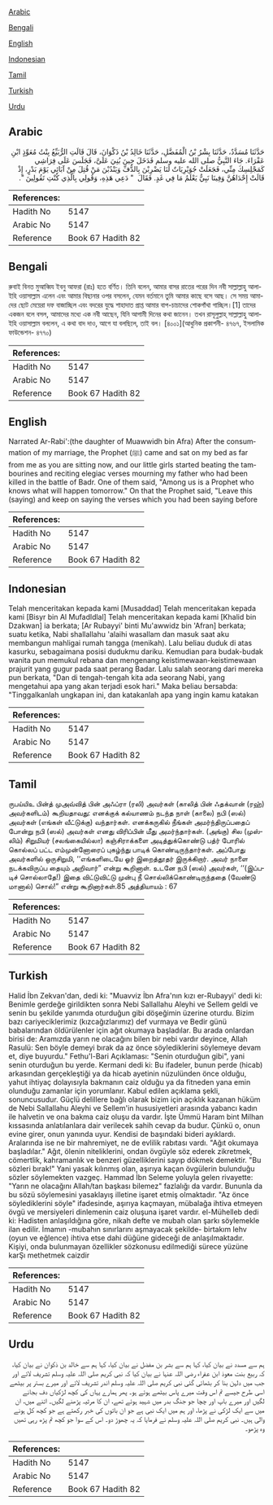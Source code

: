 [Arabic](#arabic)

[Bengali](#bengali)

[English](#english)

[Indonesian](#indonesian)

[Tamil](#tamil)

[Turkish](#turkish)

[Urdu](#urdu)

## Arabic


<div dir="rtl" lang="ar" style={{fontSize:'larger',backgroundColor:'#f8f9fa',padding:20}}>
حَدَّثَنَا مُسَدَّدٌ، حَدَّثَنَا بِشْرُ بْنُ الْمُفَضَّلِ، حَدَّثَنَا خَالِدُ بْنُ ذَكْوَانَ، قَالَ قَالَتِ الرُّبَيِّعُ بِنْتُ مُعَوِّذٍ ابْنِ عَفْرَاءَ‏.‏ جَاءَ النَّبِيُّ صلى الله عليه وسلم فَدَخَلَ حِينَ بُنِيَ عَلَىَّ، فَجَلَسَ عَلَى فِرَاشِي كَمَجْلِسِكَ مِنِّي، فَجَعَلَتْ جُوَيْرِيَاتٌ لَنَا يَضْرِبْنَ بِالدُّفِّ وَيَنْدُبْنَ مَنْ قُتِلَ مِنْ آبَائِي يَوْمَ بَدْرٍ، إِذْ قَالَتْ إِحْدَاهُنَّ وَفِينَا نَبِيٌّ يَعْلَمُ مَا فِي غَدٍ‏.‏ فَقَالَ ‏ "‏ دَعِي هَذِهِ، وَقُولِي بِالَّذِي كُنْتِ تَقُولِينَ ‏"‏‏.‏
</div>
<div style={{backgroundColor:'#f8f9fa',padding:20, marginBottom: 10}}><table> <thead> <tr> <th>References:</th> <th></th> </tr> </thead> <tbody><tr><td>Hadith No</td><td>5147</td></tr><tr><td>Arabic No</td><td>5147</td></tr><tr><td>Reference</td><td>Book 67 Hadith 82</td></tr></tbody></table></div>

## Bengali


<div dir="ltr" lang="bn" style={{fontSize:'larger',backgroundColor:'#f8f9fa',padding:20}}>
রুবাই বিনত মুআব্বিয ইবনু আফরা (রাঃ) হতে বর্ণিত। তিনি বলেন, আমার বাসর রাতের পরের দিন নবী সাল্লাল্লাহু আলাইহি ওয়াসাল্লাম এলেন এবং আমার বিছানার ওপর বসলেন, যেমন বর্তমানে তুমি আমার কাছে বসে আছ। সে সময় আমাদের ছোট মেয়েরা দফ বাজাচ্ছিল এবং বদরের যুদ্ধে শাহাদাত প্রাপ্ত আমার বাপ-চাচাদের শোকগাঁথা গাচ্ছিল।[1] তাদের একজন বলে বসল, আমাদের মধ্যে এক নবী আছেন, যিনি আগামী দিনের কথা জানেন। তখন রাসূলুল্লাহ্ সাল্লাল্লাহু আলাইহি ওয়াসাল্লাম বললেন, এ কথা বাদ দাও, আগে যা বলছিলে, তাই বল। [৪০০১](আধুনিক প্রকাশনী- ৪৭৬৭, ইসলামিক ফাউন্ডেশন- ৪৭৭০)
</div>
<div style={{backgroundColor:'#f8f9fa',padding:20, marginBottom: 10}}><table> <thead> <tr> <th>References:</th> <th></th> </tr> </thead> <tbody><tr><td>Hadith No</td><td>5147</td></tr><tr><td>Arabic No</td><td>5147</td></tr><tr><td>Reference</td><td>Book 67 Hadith 82</td></tr></tbody></table></div>

## English


<div dir="ltr" lang="en" style={{fontSize:'larger',backgroundColor:'#f8f9fa',padding:20}}>
Narrated Ar-Rabi':(the daughter of Muawwidh bin Afra) After the consummation of my marriage, the Prophet (ﷺ) came and sat on my bed as far from me as you are sitting now, and our little girls started beating the tambourines and reciting elegiac verses mourning my father who had been killed in the battle of Badr. One of them said, "Among us is a Prophet who knows what will happen tomorrow." On that the Prophet said, "Leave this (saying) and keep on saying the verses which you had been saying before
</div>
<div style={{backgroundColor:'#f8f9fa',padding:20, marginBottom: 10}}><table> <thead> <tr> <th>References:</th> <th></th> </tr> </thead> <tbody><tr><td>Hadith No</td><td>5147</td></tr><tr><td>Arabic No</td><td>5147</td></tr><tr><td>Reference</td><td>Book 67 Hadith 82</td></tr></tbody></table></div>

## Indonesian


<div dir="ltr" lang="id" style={{fontSize:'larger',backgroundColor:'#f8f9fa',padding:20}}>
Telah menceritakan kepada kami [Musaddad] Telah menceritakan kepada kami [Bisyr bin Al Mufadldlal] Telah menceritakan kepada kami [Khalid bin Dzakwan] ia berkata; [Ar Rubayyi' binti Mu'awwidz bin 'Afran] berkata; suatu ketika, Nabi shallallahu 'alaihi wasallam dan masuk saat aku membangun mahligai rumah tangga (menikah). Lalu beliau duduk di atas kasurku, sebagaimana posisi dudukmu dariku. Kemudian para budak-budak wanita pun memukul rebana dan mengenang keistimewaan-keistimewaan prajurit yang gugur pada saat perang Badar. Lalu salah seorang dari mereka pun berkata, "Dan di tengah-tengah kita ada seorang Nabi, yang mengetahui apa yang akan terjadi esok hari." Maka beliau bersabda: "Tinggalkanlah ungkapan ini, dan katakanlah apa yang ingin kamu katakan
</div>
<div style={{backgroundColor:'#f8f9fa',padding:20, marginBottom: 10}}><table> <thead> <tr> <th>References:</th> <th></th> </tr> </thead> <tbody><tr><td>Hadith No</td><td>5147</td></tr><tr><td>Arabic No</td><td>5147</td></tr><tr><td>Reference</td><td>Book 67 Hadith 82</td></tr></tbody></table></div>

## Tamil


<div dir="ltr" lang="ta" style={{fontSize:'larger',backgroundColor:'#f8f9fa',padding:20}}>
ருபய்யிஉ பின்த் முஅவ்வித் பின் அஃப்ரா (ரலி) அவர்கள் (காலித் பின் ஃதக்வான் (ரஹ்) அவர்களிடம்) கூறியதாவது: எனக்குக் கல்யாணம் நடந்த நாள் (காலை) நபி (ஸல்) அவர்கள் (எங்கள் வீட்டுக்கு) வந்தார்கள். எனக்கருகில் நீங்கள் அமர்ந்திருப்பதைப் போன்று நபி (ஸல்) அவர்கள் எனது விரிப்பின் மீது அமர்ந்தார்கள். (அங்கு) சில (முஸ்லிம்) சிறுமியர் (சலங்கையில்லா) கஞ்சிராக்களை அடித்துக்கொண்டு பத்ர் போரில் கொல்லப் பட்ட எம்முன்னோரைப் புகழ்ந்து பாடிக் கொண்டிருந்தார்கள். அப்போது அவர்களில் ஒருசிறுமி, ‘‘எங்களிடையே ஓர் இறைத்தூதர் இருக்கிறார். அவர் நாளை நடக்கவிருப்ப தையும் அறிவார்” என்று கூறினாள். உடனே நபி (ஸல்) அவர்கள், ‘‘(இப்படிச் சொல்லாதே!) இதை விட்டுவிட்டு முன்பு நீ சொல்லிக்கொண்டிருந்ததை (வேண்டு மானால்) சொல்!” என்று கூறினார்கள்.85 அத்தியாயம் : 67
</div>
<div style={{backgroundColor:'#f8f9fa',padding:20, marginBottom: 10}}><table> <thead> <tr> <th>References:</th> <th></th> </tr> </thead> <tbody><tr><td>Hadith No</td><td>5147</td></tr><tr><td>Arabic No</td><td>5147</td></tr><tr><td>Reference</td><td>Book 67 Hadith 82</td></tr></tbody></table></div>

## Turkish


<div dir="ltr" lang="tr" style={{fontSize:'larger',backgroundColor:'#f8f9fa',padding:20}}>
Halid İbn Zekvan'dan, dedi ki: "Muavviz İbn Afra'nın kızı er-Rubayyi' dedi ki: Benimle gerdeğe girildikten sonra Nebi Sallallahu Aleyhi ve Sellem geldi ve senin bu şekilde yanımda oturduğun gibi döşeğimin üzerine oturdu. Bizim bazı cariyeciklerimiz (kızcağızlarımız) def vurmaya ve Bedir günü babalarından öldürülenler için ağıt okumaya başladılar. Bu arada onlardan birisi de: Aramızda yarın ne olacağını bilen bir nebi vardır deyince, Allah Rasulü: Sen böyle demeyi bırak da az önce söylediklerini söylemeye devam et, diye buyurdu." Fethu'l-Bari Açıklaması: "Senin oturduğun gibi", yani senin oturduğun bu yerde. Kermani dedi ki: Bu ifadeler, bunun perde (hicab) arkasından gerçekleştiği ya da hicab ayetinin nüzulünden önce olduğu, yahut ihtiyaç dolayısıyla bakmanın caiz olduğu ya da fitneden yana emin olunduğu zamanlar için yorumlanır. Kabul edilen açıklama şekli, sonuncusudur. Güçlü delillere bağlı olarak bizim için açıklık kazanan hüküm de Nebi Sallallahu Aleyhi ve Sellem'in hususiyetleri arasında yabancı kadın ile halvetin ve ona bakma caiz oluşu da vardır. İşte Ümmü Haram bint Milhan kıssasında anlatılanlara dair verilecek sahih cevap da budur. Çünkü o, onun evine girer, onun yanında uyur. Kendisi de başındaki bideri ayıklardı. Aralarında ise ne bir mahremiyet, ne de evlilik rabıtası vardı. "Ağıt okumaya başladılar." Ağıt, ölenin niteliklerini, ondan övgüyle söz ederek zikretmek, cömertlik, kahramanlık ve benzeri güzelliklerini sayıp dökmek demektir. "Bu sözleri bırak!" Yani yasak kılınmış olan, aşırıya kaçan övgülerin bulunduğu sözler söylemekten vazgeç. Hammad İbn Seleme yoluyla gelen rivayette: "Yarın ne olacağını Allah/tan başkası bilemez" fazlalığı da vardır. Bununla da bu sözü söylemesini yasaklayış illetine işaret etmiş olmaktadır. "Az önce söylediklerini söyle" ifadesinde, aşırıya kaçmayan, mübalağa ihtiva etmeyen övgü ve mersiyeleri dinlemenin caiz oluşuna işaret vardır. el-Mühelleb dedi ki: Hadisten anlaşıldığına göre, nikah defte ve mubah olan şarkı söylemekle ilan edilir. İmamın -mubahın sınırlarını aşmayacak şekilde- birtakım lehv (oyun ve eğlence) ihtiva etse dahi düğüne gideceği de anlaşılmaktadır. Kişiyi, onda bulunmayan özellikler sözkonusu edilmediği sürece yüzüne karŞı methetmek caizdir
</div>
<div style={{backgroundColor:'#f8f9fa',padding:20, marginBottom: 10}}><table> <thead> <tr> <th>References:</th> <th></th> </tr> </thead> <tbody><tr><td>Hadith No</td><td>5147</td></tr><tr><td>Arabic No</td><td>5147</td></tr><tr><td>Reference</td><td>Book 67 Hadith 82</td></tr></tbody></table></div>

## Urdu


<div dir="rtl" lang="ur" style={{fontSize:'larger',backgroundColor:'#f8f9fa',padding:20}}>
ہم سے مسدد نے بیان کیا، کہا ہم سے بشر بن مفضل نے بیان کیا، کہا ہم سے خالد بن ذکوان نے بیان کیا، کہ ربیع بنت معوذ ابن عفراء رضی اللہ عنہا نے بیان کیا کہ نبی کریم صلی اللہ علیہ وسلم تشریف لائے اور جب میں دلہن بنا کر بٹھائی گئی نبی کریم صلی اللہ علیہ وسلم اندر تشریف لائے اور میرے بستر پر بیٹھے اسی طرح جیسے تم اس وقت میرے پاس بیٹھے ہوئے ہو۔ پھر ہمارے یہاں کی کچھ لڑکیاں دف بجانے لگیں اور میرے باپ اور چچا جو جنگ بدر میں شہید ہوئے تھے، ان کا مرثیہ پڑھنے لگیں۔ اتنے میں، ان میں سے ایک لڑکی نے پڑھا، اور ہم میں ایک نبی ہے جو ان باتوں کی خبر رکھتے ہے جو کچھ کل ہونے والی ہیں۔ نبی کریم صلی اللہ علیہ وسلم نے فرمایا کہ یہ چھوڑ دو۔ اس کے سوا جو کچھ تم پڑھ رہی تھیں وہ پڑھو۔
</div>
<div style={{backgroundColor:'#f8f9fa',padding:20, marginBottom: 10}}><table> <thead> <tr> <th>References:</th> <th></th> </tr> </thead> <tbody><tr><td>Hadith No</td><td>5147</td></tr><tr><td>Arabic No</td><td>5147</td></tr><tr><td>Reference</td><td>Book 67 Hadith 82</td></tr></tbody></table></div>